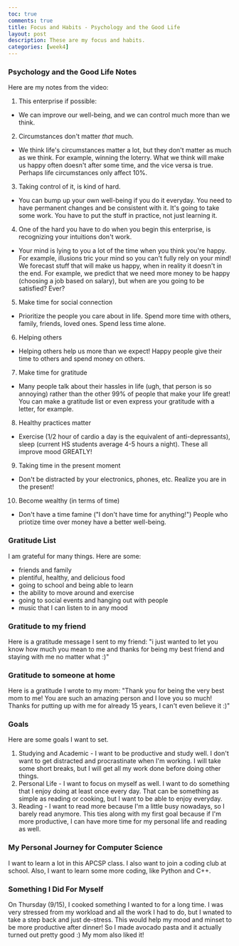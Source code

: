 ```yaml
---
toc: true
comments: true
title: Focus and Habits - Psychology and the Good Life
layout: post
description: These are my focus and habits.
categories: [week4]
---
```


### Psychology and the Good Life Notes
Here are my notes from the video:
1. This enterprise if possible:
- We can improve our well-being, and we can control much more than we think.
2. Circumstances don't matter *that* much.
- We think life's circumstances matter a lot, but they don't matter as much as we think. For example, winning the loterry. What we think will make us happy often doesn't after some time, and the vice versa is true. Perhaps life circumstances only affect 10%.
3. Taking control of it, is kind of hard.
- You can bump up your own well-being if you do it everyday. You need to have permanent changes and be consistent with it. It's going to take some work. You have to put the stuff in practice, not just learning it.
4. One of the hard you have to do when you begin this enterprise, is recognizing your intuitions don't work.
- Your mind is lying to you a lot of the time when you think you're happy. For example, illusions tric your mind so you can't fully rely on your mind! We forecast stuff that will make us happy, when in reality it doesn't in the end. For example, we predict that we need more money to be happy (choosing a job based on salary), but when are you going to be satisfied? Ever?
5. Make time for social connection
- Prioritize the people you care about in life. Spend more time with others, family, friends, loved ones. Spend less time alone.
6. Helping others
- Helping others help us more than we expect! Happy people give their time to others and spend money on others.
7. Make time for gratitude
- Many people talk about their hassles in life (ugh, that person is so annoying) rather than the other 99% of people that make your life great! You can make a gratitude list or even express your gratitude with a letter, for example.
8. Healthy practices matter
- Exercise (1/2 hour of cardio a day is the equivalent of anti-depressants), sleep (current HS students average 4-5 hours a night). These all improve mood GREATLY!
9. Taking time in the present moment
- Don't be distracted by your electronics, phones, etc. Realize you are in the present!
10. Become wealthy (in terms of time)
- Don't have a time famine ("I don't have time for anything!") People who priotize time over money have a better well-being.

### Gratitude List
I am grateful for many things. Here are some:
- friends and family
- plentiful, healthy, and delicious food
- going to school and being able to learn
- the ability to move around and exercise
- going to social events and hanging out with people
- music that I can listen to in any mood

### Gratitude to my friend
Here is a gratitude message I sent to my friend:
"i just wanted to let you know how much you mean to me and thanks for being my best friend and staying with me no matter what :)"

### Gratitude to someone at home
Here is a gratitude I wrote to my mom:
"Thank you for being the very best mom to me! You are such an amazing person and I love you so much! Thanks for putting up with me for already 15 years, I can't even believe it :)"

### Goals
Here are some goals I want to set.
1. Studying and Academic - I want to be productive and study well. I don't want to get distracted and procrastinate when I'm working. I will take some short breaks, but I will get all my work done before doing other things.
2. Personal Life - I want to focus on myself as well. I want to do something that I enjoy doing at least once every day. That can be something as simple as reading or cooking, but I want to be able to enjoy everyday.
3. Reading - I want to read more because I'm a little busy nowadays, so I barely read anymore. This ties along with my first goal because if I'm more productive, I can have more time for my personal life and reading as well.

### My Personal Journey for Computer Science
I want to learn a lot in this APCSP class. I also want to join a coding club at school. Also, I want to learn some more coding, like Python and C++.

### Something I Did For Myself
On Thursday (9/15), I cooked something I wanted to for a long time. I was very stressed from my workload and all the work I had to do, but I wnated to take a step back and just de-stress. This would help my mood and minset to be more productive after dinner! So I made avocado pasta and it actually turned out pretty good :) My mom also liked it!